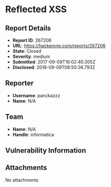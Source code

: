 # Reflected XSS 

## Report Details
- **Report ID**: 267206
- **URL**: https://hackerone.com/reports/267206
- **State**: Closed
- **Severity**: medium
- **Submitted**: 2017-09-09T16:02:40.305Z
- **Disclosed**: 2018-09-09T08:50:36.793Z

## Reporter
- **Username**: panckazzz
- **Name**: N/A

## Team
- **Name**: N/A
- **Handle**: informatica

## Vulnerability Information


## Attachments
No attachments
